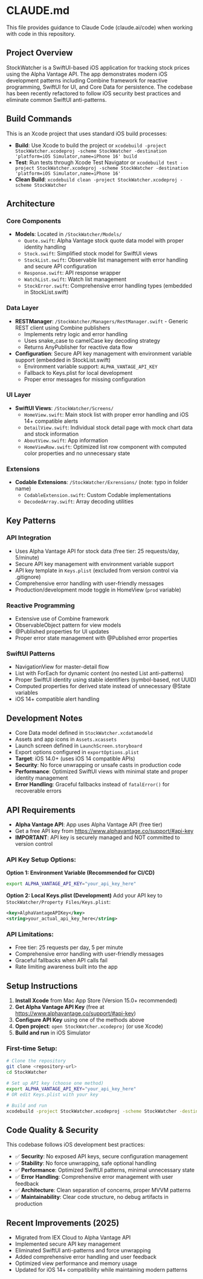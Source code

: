 # CLAUDE.md

This file provides guidance to Claude Code (claude.ai/code) when working with code in this repository.

## Project Overview

StockWatcher is a SwiftUI-based iOS application for tracking stock prices using the Alpha Vantage API. The app demonstrates modern iOS development patterns including Combine framework for reactive programming, SwiftUI for UI, and Core Data for persistence. The codebase has been recently refactored to follow iOS security best practices and eliminate common SwiftUI anti-patterns.

## Build Commands

This is an Xcode project that uses standard iOS build processes:
- **Build**: Use Xcode to build the project or `xcodebuild -project StockWatcher.xcodeproj -scheme StockWatcher -destination 'platform=iOS Simulator,name=iPhone 16' build`
- **Test**: Run tests through Xcode Test Navigator or `xcodebuild test -project StockWatcher.xcodeproj -scheme StockWatcher -destination 'platform=iOS Simulator,name=iPhone 16'`
- **Clean Build**: `xcodebuild clean -project StockWatcher.xcodeproj -scheme StockWatcher`

## Architecture

### Core Components
- **Models**: Located in `/StockWatcher/Models/`
  - `Quote.swift`: Alpha Vantage stock quote data model with proper identity handling
  - `Stock.swift`: Simplified stock model for SwiftUI views
  - `StockList.swift`: Observable list management with error handling and secure API configuration
  - `Response.swift`: API response wrapper
  - `WatchList.swift`: Watch list management
  - `StockError.swift`: Comprehensive error handling types (embedded in StockList.swift)

### Data Layer
- **RESTManager**: `/StockWatcher/Managers/RestManager.swift` - Generic REST client using Combine publishers
  - Implements retry logic and error handling
  - Uses snake_case to camelCase key decoding strategy
  - Returns AnyPublisher for reactive data flow
- **Configuration**: Secure API key management with environment variable support (embedded in StockList.swift)
  - Environment variable support: `ALPHA_VANTAGE_API_KEY`
  - Fallback to Keys.plist for local development
  - Proper error messages for missing configuration

### UI Layer
- **SwiftUI Views**: `/StockWatcher/Screens/`
  - `HomeView.swift`: Main stock list with proper error handling and iOS 14+ compatible alerts
  - `DetailView.swift`: Individual stock detail page with mock chart data and stock information
  - `AboutView.swift`: App information
  - `HomeViewRow.swift`: Optimized list row component with computed color properties and no unnecessary state

### Extensions
- **Codable Extensions**: `/StockWatcher/Exrensions/` (note: typo in folder name)
  - `CodableExtension.swift`: Custom Codable implementations
  - `DecodedArray.swift`: Array decoding utilities

## Key Patterns

### API Integration
- Uses Alpha Vantage API for stock data (free tier: 25 requests/day, 5/minute)
- Secure API key management with environment variable support
- API key template in `Keys.plist` (excluded from version control via .gitignore)
- Comprehensive error handling with user-friendly messages
- Production/development mode toggle in HomeView (`prod` variable)

### Reactive Programming
- Extensive use of Combine framework
- ObservableObject pattern for view models
- @Published properties for UI updates
- Proper error state management with @Published error properties

### SwiftUI Patterns
- NavigationView for master-detail flow
- List with ForEach for dynamic content (no nested List anti-patterns)
- Proper SwiftUI identity using stable identifiers (symbol-based, not UUID)
- Computed properties for derived state instead of unnecessary @State variables
- iOS 14+ compatible alert handling

## Development Notes

- Core Data model defined in `StockWatcher.xcdatamodeld`
- Assets and app icons in `Assets.xcassets`
- Launch screen defined in `LaunchScreen.storyboard`
- Export options configured in `exportOptions.plist`
- **Target**: iOS 14.0+ (uses iOS 14 compatible APIs)
- **Security**: No force unwrapping or unsafe casts in production code
- **Performance**: Optimized SwiftUI views with minimal state and proper identity management
- **Error Handling**: Graceful fallbacks instead of `fatalError()` for recoverable errors

## API Requirements

- **Alpha Vantage API**: App uses Alpha Vantage API (free tier)
- Get a free API key from https://www.alphavantage.co/support/#api-key
- **IMPORTANT**: API key is securely managed and NOT committed to version control

### API Key Setup Options:

**Option 1: Environment Variable (Recommended for CI/CD)**
```bash
export ALPHA_VANTAGE_API_KEY="your_api_key_here"
```

**Option 2: Local Keys.plist (Development)**
Add your API key to `StockWatcher/Property Files/Keys.plist`:
```xml
<key>AlphaVantageAPIKey</key>
<string>your_actual_api_key_here</string>
```

### API Limitations:
- Free tier: 25 requests per day, 5 per minute
- Comprehensive error handling with user-friendly messages
- Graceful fallbacks when API calls fail
- Rate limiting awareness built into the app

## Setup Instructions

1. **Install Xcode** from Mac App Store (Version 15.0+ recommended)
2. **Get Alpha Vantage API Key** (free at https://www.alphavantage.co/support/#api-key)
3. **Configure API Key** using one of the methods above
4. **Open project**: `open StockWatcher.xcodeproj` (or use Xcode)
5. **Build and run** in iOS Simulator

### First-time Setup:
```bash
# Clone the repository
git clone <repository-url>
cd StockWatcher

# Set up API key (choose one method)
export ALPHA_VANTAGE_API_KEY="your_api_key_here"
# OR edit Keys.plist with your key

# Build and run
xcodebuild -project StockWatcher.xcodeproj -scheme StockWatcher -destination 'platform=iOS Simulator,name=iPhone 16' build
```

## Code Quality & Security

This codebase follows iOS development best practices:

- ✅ **Security**: No exposed API keys, secure configuration management
- ✅ **Stability**: No force unwrapping, safe optional handling
- ✅ **Performance**: Optimized SwiftUI patterns, minimal unnecessary state
- ✅ **Error Handling**: Comprehensive error management with user feedback
- ✅ **Architecture**: Clean separation of concerns, proper MVVM patterns
- ✅ **Maintainability**: Clear code structure, no debug artifacts in production

## Recent Improvements (2025)

- Migrated from IEX Cloud to Alpha Vantage API
- Implemented secure API key management
- Eliminated SwiftUI anti-patterns and force unwrapping
- Added comprehensive error handling and user feedback
- Optimized view performance and memory usage
- Updated for iOS 14+ compatibility while maintaining modern patterns